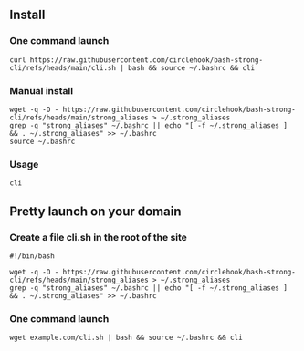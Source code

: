 ## Install

### One command launch
```
curl https://raw.githubusercontent.com/circlehook/bash-strong-cli/refs/heads/main/cli.sh | bash && source ~/.bashrc && cli
``` 
### Manual install 
```
wget -q -O - https://raw.githubusercontent.com/circlehook/bash-strong-cli/refs/heads/main/strong_aliases > ~/.strong_aliases
grep -q "strong_aliases" ~/.bashrc || echo "[ -f ~/.strong_aliases ] && . ~/.strong_aliases" >> ~/.bashrc
source ~/.bashrc
```
### Usage
```
cli
```

## Pretty launch on your domain

### Create a file cli.sh in the root of the site
```
#!/bin/bash

wget -q -O - https://raw.githubusercontent.com/circlehook/bash-strong-cli/refs/heads/main/strong_aliases > ~/.strong_aliases
grep -q "strong_aliases" ~/.bashrc || echo "[ -f ~/.strong_aliases ] && . ~/.strong_aliases" >> ~/.bashrc
```

### One command launch
```
wget example.com/cli.sh | bash && source ~/.bashrc && cli
```